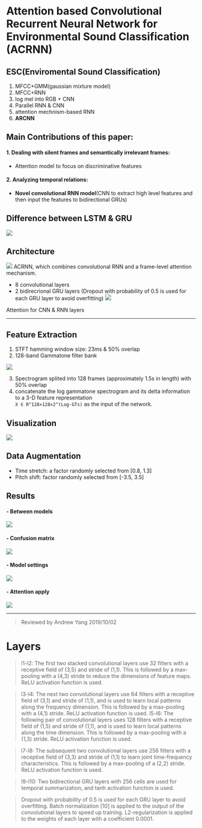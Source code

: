 # Attention based Convolutional Recurrent Neural Network for Environmental Sound Classification (**ACRNN**)

## ESC(**E**nviromental **S**ound **C**lassification)
1. MFCC+GMM(gaussian mixture model)
2. MFCC+RNN
3. log mel into RGB + CNN
4. Parallel RNN & CNN
5. attention mechnism-based RNN
6. **ARCNN**
## Main Contributions of this paper:
#### 1. Dealing with silent frames and semantically irrelevant frames:
  - Attention model to focus on discriminative features
#### 2. Analyzing temporal relations:
  - **Novel convolutional RNN model**(CNN to extract high level features and then input the features to bidirectional GRUs)

## Difference between LSTM & GRU
![](https://i.imgur.com/lrfyQsF.png)

## Architecture
![](https://i.imgur.com/iN0l0TE.jpg)
ACRNN, which combines convolutional RNN and a frame-level attention mechanism.
- 8 convolutional layers
- 2 bidirecrional GRU layers
(Dropout with probability of 0.5 is used for each GRU layer to avoid overfitting)
![](https://i.imgur.com/cEKrhU2.jpg)

Attention for CNN & RNN layers

----
## Feature Extraction
1. STFT hamming window size: 23ms & 50% overlap
2. 128-band Gammatone filter bank

![](https://i.imgur.com/jGqbUnp.png)

3. Spectrogram splited into 128 frames (approximately 1.5s in length) with 50% overlap
4. concatenate the log gammatone spectrogram and its delta information to a 3-D feature representation  
`X ∈ R^128×128×2^(Log-GTs)` as the input of the network.
## Visualization
![](https://i.imgur.com/C2Em4mT.jpg)

## Data Augmentation
- Time stretch:  a factor randomly selected from [0.8, 1.3] 
- Pitch shift: factor randomly selected from [-3.5, 3.5]

## Results
#### - Between models
![](https://i.imgur.com/PBaTJTr.jpg)

#### - Confusion matrix
![](https://i.imgur.com/7u1zXyW.jpg)

#### - Model settings
![](https://i.imgur.com/ZTCUuHF.jpg)

#### - Attention apply
![](https://i.imgur.com/nQEMlaC.jpg)

----

> Reviewed by Andrew Yang 2019/10/02


# Layers
> l1-l2: The first two stacked convolutional layers use 32 filters with a receptive field of (3,5) and stride of (1,1). This is followed by a max-pooling with a (4,3) stride to reduce the dimensions of feature maps. ReLU activation function is used.  

> l3-l4: The next two convolutional layers use 64 filters with a receptive field of (3,1) and stride of (1,1), and is used to learn local patterns along the frequency dimension. This is followed by a max-pooling with a (4,1) stride. ReLU activation function is used.
> l5-l6: The following pair of convolutional layers uses 128 filters with a receptive field of (1,5) and stride of (1,1), and is used to learn local patterns along the time dimension. This is followed by a max-pooling with a (1,3) stride. ReLU activation function is used.  

> l7-l8: The subsequent two convolutional layers use 256 filters with a receptive field of (3,3) and stride of (1,1) to learn joint time-frequency characteristics. This is followed by a max-pooling of a (2,2) stride. ReLU activation function is used.


> l9-l10: Two bidirectional GRU layers with 256 cells are used for temporal summarization, and tanh activation function is used. 

> Dropout with probability of 0.5 is used for each GRU layer to avoid overfitting. Batch normalization [10] is applied to the output of the convolutional layers to speed up training. L2-regularization is applied to the weights of each layer with a coefficient 0.0001.

